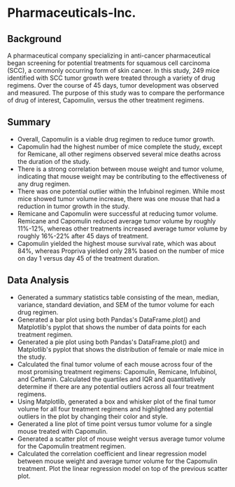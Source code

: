 # Pharmaceuticals-Inc.

## Background 

A pharmaceutical company specializing in anti-cancer pharmaceutical began screening for potential treatments for squamous cell carcinoma (SCC), a commonly occurring form of skin cancer. In this study, 249 mice identified with SCC tumor growth were treated through a variety of drug regimens. Over the course of 45 days, tumor development was observed and measured. The purpose of this study was to compare the performance of drug of interest, Capomulin, versus the other treatment regimens. 

## Summary 

* Overall, Capomulin is a viable drug regimen to reduce tumor growth.
* Capomulin had the highest number of mice complete the study, except for Remicane, all other regimens observed several mice deaths across the duration of the study. 
* There is a strong correlation between mouse weight and tumor volume, indicating that mouse weight may be contributing to the effectiveness of any drug regimen.
* There was one potential outlier within the Infubinol regimen. While most mice showed tumor volume increase, there was one mouse that had a reduction in tumor growth in the study.
* Remicane and Capomulin were successful at reducing tumor volume. Remicane and Capomulin reduced average tumor volume by roughly 11%-12%, whereas other treatments increased average tumor volume by roughly 16%-22% after 45 days of treatment.
* Capomulin yielded the highest mouse survival rate, which was about 84%, whereas Propriva yielded only 28% based on the number of mice on day 1 versus day 45 of the treatment duration.

## Data Analysis  
* Generated a summary statistics table consisting of the mean, median, variance, standard deviation, and SEM of the tumor volume for each drug regimen.
* Generated a bar plot using both Pandas's DataFrame.plot() and Matplotlib's pyplot that shows the number of data points for each treatment regimen.
* Generated a pie plot using both Pandas's DataFrame.plot() and Matplotlib's pyplot that shows the distribution of female or male mice in the study.
* Calculated the final tumor volume of each mouse across four of the most promising treatment regimens: Capomulin, Remicane, Infubinol, and Ceftamin. Calculated the quartiles and IQR and quantitatively determine if there are any potential outliers across all four treatment regimens.
* Using Matplotlib, generated a box and whisker plot of the final tumor volume for all four treatment regimens and highlighted any potential outliers in the plot by changing their color and style.
* Generated a line plot of time point versus tumor volume for a single mouse treated with Capomulin.
* Generated a scatter plot of mouse weight versus average tumor volume for the Capomulin treatment regimen.
* Calculated the correlation coefficient and linear regression model between mouse weight and average tumor volume for the Capomulin treatment. Plot the linear regression model on top of the previous scatter plot.
